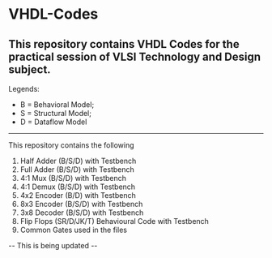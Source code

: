 # VHDL-Codes
This repository contains VHDL Codes for the practical session of VLSI Technology and Design subject.
---
Legends:

- B = Behavioral Model;
- S = Structural Model;
- D = Dataflow Model
---
This repository contains the following
1) Half Adder (B/S/D) with Testbench
2) Full Adder (B/S/D) with Testbench
3) 4:1 Mux (B/S/D) with Testbench
4) 4:1 Demux (B/S/D) with Testbench
5) 4x2 Encoder (B/D) with Testbench
6) 8x3 Encoder (B/S/D) with Testbench
7) 3x8 Decoder (B/S/D) with Testbench
8) Flip Flops (SR/D/JK/T) Behavioural Code with Testbench
9) Common Gates used in the files

-- This is being updated --
